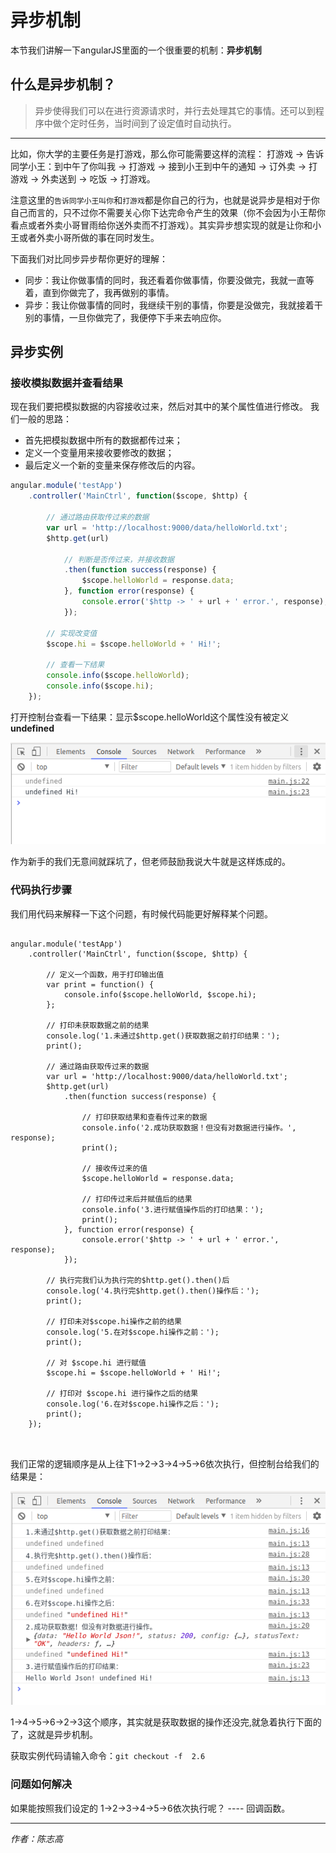 # 异步机制
本节我们讲解一下angularJS里面的一个很重要的机制：**异步机制**

## 什么是异步机制？
> 异步使得我们可以在进行资源请求时，并行去处理其它的事情。还可以到程序中做个定时任务，当时间到了设定值时自动执行。

<hr>

比如，你大学的主要任务是打游戏，那么你可能需要这样的流程：
打游戏 -> 告诉同学小王：到中午了你叫我 -> 打游戏 -> 接到小王到中午的通知 -> 订外卖 -> 打游戏 -> 外卖送到 -> 吃饭 -> 打游戏。

注意这里的```告诉同学小王叫你```和```打游戏```都是你自己的行为，也就是说异步是相对于你自己而言的，只不过你不需要关心你下达完命令产生的效果（你不会因为小王帮你看点或者外卖小哥冒雨给你送外卖而不打游戏）。其实异步想实现的就是让你和小王或者外卖小哥所做的事在同时发生。

下面我们对比同步异步帮你更好的理解：
- 同步：我让你做事情的同时，我还看着你做事情，你要没做完，我就一直等着，直到你做完了，我再做别的事情。
- 异步：我让你做事情的同时，我继续干别的事情，你要是没做完，我就接着干别的事情，一旦你做完了，我便停下手来去响应你。


## 异步实例

### 接收模拟数据并查看结果
现在我们要把模拟数据的内容接收过来，然后对其中的某个属性值进行修改。
我们一般的思路：
- 首先把模拟数据中所有的数据都传过来；
- 定义一个变量用来接收要修改的数据；
- 最后定义一个新的变量来保存修改后的内容。

```javascript
angular.module('testApp')
    .controller('MainCtrl', function($scope, $http) {

        // 通过路由获取传过来的数据
        var url = 'http://localhost:9000/data/helloWorld.txt';
        $http.get(url)

            // 判断是否传过来，并接收数据
            .then(function success(response) {
                $scope.helloWorld = response.data;
            }, function error(response) {
                console.error('$http -> ' + url + ' error.', response);
            });

        // 实现改变值
        $scope.hi = $scope.helloWorld + ' Hi!';

        // 查看一下结果
        console.info($scope.helloWorld);
        console.info($scope.hi);
    });
```

打开控制台查看一下结果：显示$scope.helloWorld这个属性没有被定义**undefined**

![](image/1.png)

作为新手的我们无意间就踩坑了，但老师鼓励我说大牛就是这样炼成的。

### 代码执行步骤

我们用代码来解释一下这个问题，有时候代码能更好解释某个问题。

```

angular.module('testApp')
    .controller('MainCtrl', function($scope, $http) {

        // 定义一个函数，用于打印输出值
        var print = function() {
            console.info($scope.helloWorld, $scope.hi);
        };

        // 打印未获取数据之前的结果
        console.log('1.未通过$http.get()获取数据之前打印结果：');
        print();

        // 通过路由获取传过来的数据
        var url = 'http://localhost:9000/data/helloWorld.txt';
        $http.get(url)
            .then(function success(response) {

                // 打印获取结果和查看传过来的数据
                console.info('2.成功获取数据！但没有对数据进行操作。', response);
                print();

                // 接收传过来的值
                $scope.helloWorld = response.data;

                // 打印传过来后并赋值后的结果
                console.info('3.进行赋值操作后的打印结果：');
                print();
            }, function error(response) {
                console.error('$http -> ' + url + ' error.', response);
            });

        // 执行完我们认为执行完的$http.get().then()后
        console.log('4.执行完$http.get().then()操作后：');
        print();

        // 打印未对$scope.hi操作之前的结果
        console.log('5.在对$scope.hi操作之前：');
        print();

        // 对 $scope.hi 进行赋值
        $scope.hi = $scope.helloWorld + ' Hi!';

        // 打印对 $scope.hi 进行操作之后的结果
        console.log('6.在对$scope.hi操作之后：');
        print();
    });

 
```


我们正常的逻辑顺序是从上往下1->2->3->4->5->6依次执行，但控制台给我们的结果是：

![](image/2.png)

1->4->5->6->2->3这个顺序，其实就是获取数据的操作还没完,就急着执行下面的了，这就是异步机制。
 
 获取实例代码请输入命令：```git checkout -f  2.6``` 

### 问题如何解决
如果能按照我们设定的 1->2->3->4->5->6依次执行呢？ ---- 回调函数。


<hr>

*作者：陈志高*


